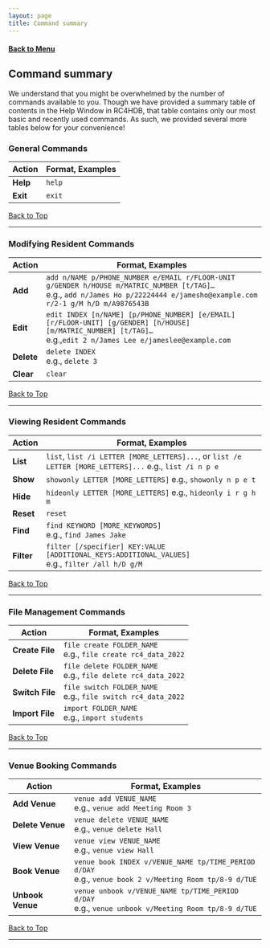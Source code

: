 ```yaml
---
layout: page
title: Command summary
---
```


#### [Back to Menu](../UserGuide.md)

## Command summary

We understand that you might be overwhelmed by the number of commands available to you. Though we have provided a summary
table of contents in the Help Window in RC4HDB, that table contains only our most basic and recently used commands. As such,
we provided several more tables below for your convenience!

### General Commands

| Action   | Format, Examples |
|----------|------------------|
| **Help** | `help`           |
| **Exit** | `exit`           |

[Back to Top](#back-to-menuuserguidemd)

---

### Modifying Resident Commands

| Action     | Format, Examples                                                                                                                                                                   |
|------------|------------------------------------------------------------------------------------------------------------------------------------------------------------------------------------|
| **Add**    | `add n/NAME p/PHONE_NUMBER e/EMAIL r/FLOOR-UNIT g/GENDER h/HOUSE m/MATRIC_NUMBER [t/TAG]…​` <br> e.g., `add n/James Ho p/22224444 e/jamesho@example.com r/2-1 g/M h/D m/A9876543B` |
| **Edit**   | `edit INDEX [n/NAME] [p/PHONE_NUMBER] [e/EMAIL] [r/FLOOR-UNIT] [g/GENDER] [h/HOUSE] [m/MATRIC_NUMBER] [t/TAG]…​`<br> e.g.,`edit 2 n/James Lee e/jameslee@example.com`              |
| **Delete** | `delete INDEX`<br> e.g., `delete 3`                                                                                                                                                |
| **Clear**  | `clear`                                                                                                                                                                            |

[Back to Top](#back-to-menuuserguidemd)

---

### Viewing Resident Commands

| Action     | Format, Examples                                                                                        |
|------------|---------------------------------------------------------------------------------------------------------|
| **List**   | `list`, `list /i LETTER [MORE_LETTERS]...`, or `list /e LETTER [MORE_LETTERS]...` e.g., `list /i n p e` |
| **Show**   | `showonly LETTER [MORE_LETTERS]` e.g., `showonly n p e t`                                               |
| **Hide**   | `hideonly LETTER [MORE_LETTERS]` e.g., `hideonly i r g h m`                                             |
| **Reset**  | `reset`                                                                                                 |
| **Find**   | `find KEYWORD [MORE_KEYWORDS]`<br> e.g., `find James Jake`                                              |
| **Filter** | `filter [/specifier] KEY:VALUE [ADDITIONAL_KEYS:ADDITIONAL_VALUES]` <br> e.g., `filter /all h/D g/M`    |

[Back to Top](#back-to-menuuserguidemd)

---

### File Management Commands

| Action          | Format, Examples                                                 |
|-----------------|------------------------------------------------------------------|
| **Create File** | `file create FOLDER_NAME` <br> e.g., `file create rc4_data_2022` |
| **Delete File** | `file delete FOLDER_NAME` <br> e.g., `file delete rc4_data_2022` |
| **Switch File** | `file switch FOLDER_NAME` <br> e.g., `file switch rc4_data_2022` |
| **Import File** | `import FOLDER_NAME` <br> e.g., `import students`                |

[Back to Top](#back-to-menuuserguidemd)

---

### Venue Booking Commands

| Action           | Format, Examples                                                                                           |
|------------------|------------------------------------------------------------------------------------------------------------|
| **Add Venue**    | `venue add VENUE_NAME` <br> e.g., `venue add Meeting Room 3`                                               |
| **Delete Venue** | `venue delete VENUE_NAME` <br> e.g., `venue delete Hall`                                                   |
| **View Venue**   | `venue view VENUE_NAME` <br> e.g., `venue view Hall`                                                       |
| **Book Venue**   | `venue book INDEX v/VENUE_NAME tp/TIME_PERIOD d/DAY` <br> e.g., `venue book 2 v/Meeting Room tp/8-9 d/TUE` |
| **Unbook Venue** | `venue unbook v/VENUE_NAME tp/TIME_PERIOD d/DAY` <br> e.g., `venue unbook v/Meeting Room tp/8-9 d/TUE`     |

[Back to Top](#back-to-menuuserguidemd)

---
